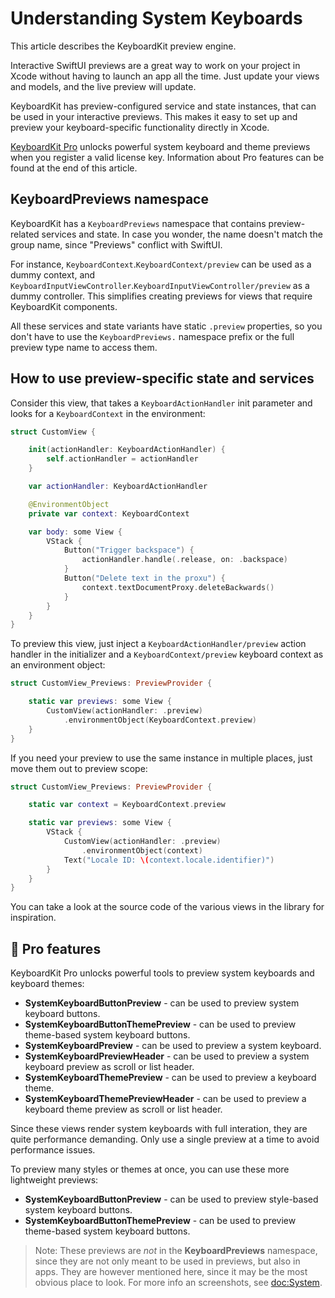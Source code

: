 # Understanding System Keyboards

This article describes the KeyboardKit preview engine.

Interactive SwiftUI previews are a great way to work on your project in Xcode without having to launch an app all the time. Just update your views and models, and the live preview will update.

KeyboardKit has preview-configured service and state instances, that can be used in your interactive previews. This makes it easy to set up and preview your keyboard-specific functionality directly in Xcode.

[KeyboardKit Pro][Pro] unlocks powerful system keyboard and theme previews when you register a valid license key. Information about Pro features can be found at the end of this article.



## KeyboardPreviews namespace

KeyboardKit has a ``KeyboardPreviews`` namespace that contains preview-related services and state. In case you wonder, the name doesn't match the group name, since "Previews" conflict with SwiftUI.

For instance, ``KeyboardContext``.``KeyboardContext/preview`` can be used as a dummy context, and ``KeyboardInputViewController``.``KeyboardInputViewController/preview`` as a dummy controller. This simplifies creating previews for views that require KeyboardKit components.

All these services and state variants have static `.preview` properties, so you don't have to use the `KeyboardPreviews.` namespace prefix or the full preview type name to access them.



## How to use preview-specific state and services

Consider this view, that takes a ``KeyboardActionHandler`` init parameter and looks for a ``KeyboardContext`` in the environment:

```swift
struct CustomView {

    init(actionHandler: KeyboardActionHandler) {
        self.actionHandler = actionHandler
    }

    var actionHandler: KeyboardActionHandler

    @EnvironmentObject
    private var context: KeyboardContext

    var body: some View {
        VStack {
            Button("Trigger backspace") {
                actionHandler.handle(.release, on: .backspace)
            }
            Button("Delete text in the proxu") {
                context.textDocumentProxy.deleteBackwards()
            }
        }
    }
}
```

To preview this view, just inject a ``KeyboardActionHandler/preview`` action handler in the initializer and a ``KeyboardContext/preview`` keyboard context as an environment object:

```swift
struct CustomView_Previews: PreviewProvider {

    static var previews: some View {
        CustomView(actionHandler: .preview)
            .environmentObject(KeyboardContext.preview)
    }
}
```

If you need your preview to use the same instance in multiple places, just move them out to preview scope:

```swift
struct CustomView_Previews: PreviewProvider {

    static var context = KeyboardContext.preview

    static var previews: some View {
        VStack {
            CustomView(actionHandler: .preview)
                .environmentObject(context)
            Text("Locale ID: \(context.locale.identifier)")
        }
    }
}
```

You can take a look at the source code of the various views in the library for inspiration.



## 👑 Pro features

KeyboardKit Pro unlocks powerful tools to preview system keyboards and keyboard themes:

- **SystemKeyboardButtonPreview** - can be used to preview system keyboard buttons.
- **SystemKeyboardButtonThemePreview** - can be used to preview theme-based system keyboard buttons.
- **SystemKeyboardPreview** - can be used to preview a system keyboard.
- **SystemKeyboardPreviewHeader** - can be used to preview a system keyboard preview as scroll or list header.
- **SystemKeyboardThemePreview** - can be used to preview a keyboard theme.
- **SystemKeyboardThemePreviewHeader** - can be used to preview a keyboard theme preview as scroll or list header.

Since these views render system keyboards with full interation, they are quite performance demanding. Only use a single preview at a time to avoid performance issues. 

To preview many styles or themes at once, you can use these more lightweight previews:

- **SystemKeyboardButtonPreview** - can be used to preview style-based system keyboard buttons.
- **SystemKeyboardButtonThemePreview** - can be used to preview theme-based system keyboard buttons.

> Note: These previews are *not* in the **KeyboardPreviews** namespace, since they are not only meant to be used in previews, but also in apps. They are however mentioned here, since it may be the most obvious place to look. For more info an screenshots, see <doc:System>.  




[Pro]: https://github.com/KeyboardKit/KeyboardKitPro
